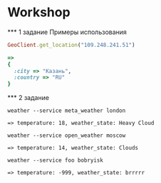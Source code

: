 # Workshop
*** 1 задание
Примеры использования
```ruby
GeoClient.get_location("109.248.241.51")

=>
{
  :city => "Казань",
  :country => "RU"
}
```
*** 2 задание
```
weather --service meta_weather london

=> temperature: 18, weather_state: Heavy Cloud

weather --service open_weather moscow

=> temperature: 14, weather_state: Clouds

weather --service foo bobryisk

=> temperature: -999, weather_state: brrrrr
```
